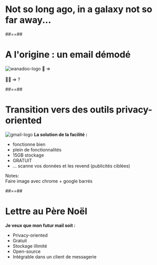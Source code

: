 <!-- .slide: data-background="./assets/images/galaxy.jpg" class="transition blue" -->

# Not so long ago, in a galaxy not so far away...

##==##

# A l'origine : un email démodé

![wanadoo-logo](./assets/images/wanadoo-logo.jpg)
<span class="emoji">👧 => </span>  
<br />
<span class="emoji">👩‍💻 => ?</span>

##==##

<!-- .slide: class="switch-to-privacy" -->

# Transition vers des outils privacy-oriented

![gmail-logo](./assets/images/gmail-logo.png)
<b>La solution de la facilité :</b>

-   fonctionne bien
-   plein de fonctionnalités
-   15GB stockage
-   GRATUIT
-   ... scanne vos données et les revend (publicités ciblées)
<!-- .element: class="list-fragment" -->

Notes:  
Faire image avec chrome + google barrés

##==##

<!-- .slide: class="switch-to-privacy" -->

# Lettre au Père Noël

<b>Je veux que mon futur mail soit :</b>

-   Privacy-oriented
-   Gratuit
-   Stockage illimité
-   Open-source
-   Intégrable dans un client de messagerie
<!-- .element: class="list-fragment" -->
